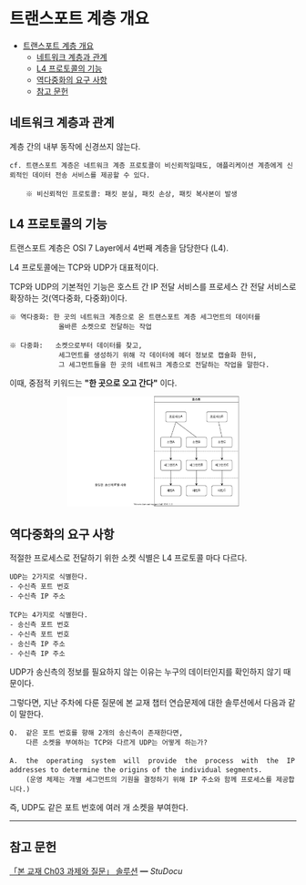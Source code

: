 # 트랜스포트 계층 개요

- [트랜스포트 계층 개요](#트랜스포트-계층-개요)
  - [네트워크 계층과 관계](#네트워크-계층과-관계)
  - [L4 프로토콜의 기능](#l4-프로토콜의-기능)
  - [역다중화의 요구 사항](#역다중화의-요구-사항)
  - [참고 문헌](#참고-문헌)

## 네트워크 계층과 관계

계층 간의 내부 동작에 신경쓰지 않는다.

```
cf. 트랜스포트 계층은 네트워크 계층 프로토콜이 비신뢰적일때도, 애플리케이션 계층에게 신뢰적인 데이터 전송 서비스를 제공할 수 있다.

    ※ 비신뢰적인 프로토콜: 패킷 분실, 패킷 손상, 패킷 복사본이 발생
```

## L4 프로토콜의 기능

트랜스포트 계층은 OSI 7 Layer에서 4번째 계층을 담당한다 (L4).

L4 프로토콜에는 TCP와 UDP가 대표적이다. 

TCP와 UDP의 기본적인 기능은 호스트 간 IP 전달 서비스를 프로세스 간 전달 서비스로 확장하는 것(역다중화, 다중화)이다.

```
※ 역다중화: 한 곳의 네트워크 계층으로 온 트랜스포트 계층 세그먼트의 데이터를 
            올바른 소켓으로 전달하는 작업

※ 다중화:   소켓으로부터 데이터를 찾고, 
            세그먼트를 생성하기 위해 각 데이터에 헤더 정보로 캡슐화 한뒤,
            그 세그먼트들을 한 곳의 네트워크 계층으로 전달하는 작업을 말한다.
```

이때, 중점적 키워드는 **"한 곳으로 오고 간다"** 이다.

<div align="center"><img width="60%" src="assets/multiplexer.drawio.svg"/></div>

## 역다중화의 요구 사항

적절한 프로세스로 전달하기 위한 소켓 식별은 L4 프로토콜 마다 다르다.

```
UDP는 2가지로 식별한다.
- 수신측 포트 번호
- 수신측 IP 주소

TCP는 4가지로 식별한다.
- 송신측 포트 번호
- 수신측 포트 번호
- 송신측 IP 주소
- 수신측 IP 주소
```

UDP가 송신측의 정보를 필요하지 않는 이유는 누구의 데이터인지를 확인하지 않기 때문이다.

그렇다면, 지난 주차에 다룬 질문에 본 교재 챕터 연습문제에 대한 솔루션에서 다음과 같이 말한다.

```
Q.  같은 포트 번호를 향해 2개의 송신측이 존재한다면, 
    다른 소켓을 부여하는 TCP와 다르게 UDP는 어떻게 하는가?

A.  the  operating  system  will  provide  the  process  with  the  IP addresses to determine the origins of the individual segments.
    (운영 체제는 개별 세그먼트의 기원을 결정하기 위해 IP 주소와 함께 프로세스를 제공합니다.)
```

즉, UDP도 같은 포트 번호에 여러 개 소켓을 부여한다.

<hr/>

## 참고 문헌

[「본 교재 Ch03 과제와 질문」 솔루션](https://www.studocu.com/ko/document//세종대학교/데이터통신/컴퓨터네트워킹-하향식-접근-7판-솔루션/18143656) ━ *StuDocu*